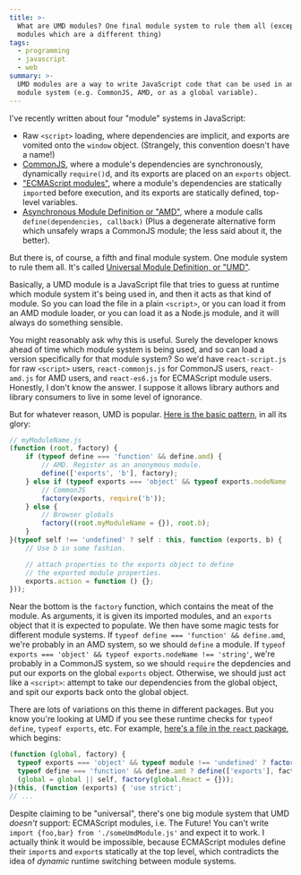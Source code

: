 ```yaml
---
title: >-
  What are UMD modules? One final module system to rule them all (except ES
  modules which are a different thing)
tags:
  - programming
  - javascript
  - web
summary: >-
  UMD modules are a way to write JavaScript code that can be used in any
  module system (e.g. CommonJS, AMD, or as a global variable).
---
```


I've recently written about four "module" systems in JavaScript:

* Raw `<script>` loading, where dependencies are implicit,
  and exports are vomited onto the `window` object.
  (Strangely, this convention doesn't have a name!)
* [CommonJS](/2020/09/27/what-does-the-require-function-do-in-nodejs/),
  where a module's dependencies are synchronously, dynamically `require()`d,
  and its exports are placed on an `exports` object.
* ["ECMAScript modules"](/2020/09/25/javascript-modules-for-grumpy-developers-from-2005/),
  where a module's dependencies are statically `import`ed before execution,
  and its exports are statically defined, top-level variables.
* [Asynchronous Module Definition or "AMD"](/2020/10/03/what-are-amd-modules/),
  where a module calls `define(dependencies, callback)`
  (Plus a degenerate alternative form which unsafely wraps a CommonJS module;
  the less said about it, the better).

But there is, of course, a fifth and final module system.
One module system to rule them all.
It's called [Universal Module Definition, or "UMD"](https://github.com/umdjs/umd).

Basically, a UMD module is a JavaScript file
that tries to guess at runtime which module system it's being used in,
and then it acts as that kind of module.
So you can load the file in a plain `<script>`,
or you can load it from an AMD module loader,
or you can load it as a Node.js module,
and it will always do something sensible.

You might reasonably ask why this is useful.
Surely the developer knows ahead of time which module system is being used,
and so can load a version specifically for that module system?
So we'd have `react-script.js` for raw `<script>` users,
`react-commonjs.js` for CommonJS users,
`react-amd.js` for AMD users,
and `react-es6.js` for ECMAScript module users.
Honestly, I don't know the answer.
I suppose it allows library authors and library consumers
to live in some level of ignorance.

But for whatever reason, UMD is popular.
[Here is the basic pattern](https://github.com/umdjs/umd/blob/master/templates/commonjsStrict.js),
in all its glory:

```js
// myModuleName.js
(function (root, factory) {
    if (typeof define === 'function' && define.amd) {
        // AMD. Register as an anonymous module.
        define(['exports', 'b'], factory);
    } else if (typeof exports === 'object' && typeof exports.nodeName !== 'string') {
        // CommonJS
        factory(exports, require('b'));
    } else {
        // Browser globals
        factory((root.myModuleName = {}), root.b);
    }
}(typeof self !== 'undefined' ? self : this, function (exports, b) {
    // Use b in some fashion.

    // attach properties to the exports object to define
    // the exported module properties.
    exports.action = function () {};
}));
```

Near the bottom is the `factory` function, which contains the meat of the module.
As arguments,
it is given its imported modules,
and an `exports` object that it is expected to populate.
We then have some magic tests for different module systems.
If `typeof define === 'function' && define.amd`,
we're probably in an AMD system,
so we should `define` a module.
If `typeof exports === 'object' && typeof exports.nodeName !== 'string'`,
we're probably in a CommonJS system,
so we should `require` the depdencies and put our exports on the global `exports` object.
Otherwise, we should just act like a `<script>`:
attempt to take our dependencies from the global object,
and spit our exports back onto the global object.

There are lots of variations on this theme in different packages.
But you know you're looking at UMD
if you see these runtime checks for `typeof define`, `typeof exports`, etc.
For example, [here's a file in the `react` package](https://unpkg.com/browse/react@16.13.1/umd/react.development.js),
which begins:

```js
(function (global, factory) {
  typeof exports === 'object' && typeof module !== 'undefined' ? factory(exports) :
  typeof define === 'function' && define.amd ? define(['exports'], factory) :
  (global = global || self, factory(global.React = {}));
}(this, (function (exports) { 'use strict';
// ...
```

Despite claiming to be "universal",
there's one big module system that UMD _doesn't_ support:
ECMAScript modules, i.e. The Future!
You can't write `import {foo,bar} from './someUmdModule.js'` and expect it to work.
I actually think it would be impossible,
because ECMAScript modules define their `import`s and `export`s statically at the top level,
which contradicts the idea of _dynamic_ runtime switching between module systems.

